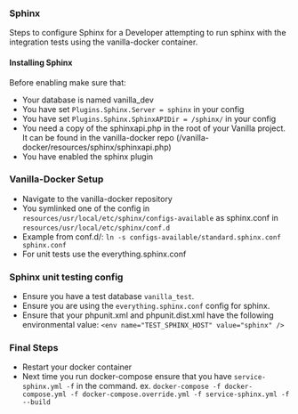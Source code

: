 ### Sphinx

Steps to configure Sphinx for a Developer attempting to run sphinx with the integration tests using the vanilla-docker container.

#### Installing Sphinx

Before enabling make sure that:
- Your database is named vanilla_dev
- You have set `Plugins.Sphinx.Server = sphinx` in your config
- You have set `Plugins.Sphinx.SphinxAPIDir = /sphinx/` in your config
- You need a copy of the sphinxapi.php in the root of your Vanilla project.  It can be found in the vanilla-docker repo (/vanilla-docker/resources/sphinx/sphinxapi.php)
- You have enabled the sphinx plugin

### Vanilla-Docker Setup

- Navigate to the vanilla-docker repository
- You symlinked one of the config in `resources/usr/local/etc/sphinx/configs-available` as sphinx.conf in `resources/usr/local/etc/sphinx/conf.d`
- Example from conf.d/: `ln -s configs-available/standard.sphinx.conf sphinx.conf`
- For unit tests use the everything.sphinx.conf

### Sphinx unit testing config
- Ensure you have a test database `vanilla_test`.
- Ensure you are using the `everything.sphinx.conf` config for sphinx.
- Ensure that your phpunit.xml and phpunit.dist.xml have the following environmental value:
`<env name="TEST_SPHINX_HOST" value="sphinx" />`

### Final Steps
- Restart your docker container
- Next time you run docker-compose ensure that you have `service-sphinx.yml -f` in the command.
ex. `docker-compose -f docker-compose.yml -f docker-compose.override.yml -f service-sphinx.yml -f --build`
